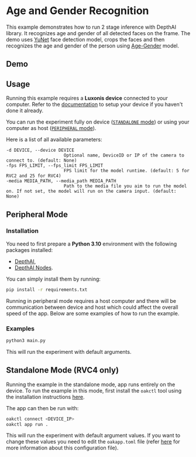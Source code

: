 # Age and Gender Recognition

This example demonstrates how to run 2 stage inference with DepthAI library.
It recognizes age and gender of all detected faces on the frame. The demo uses [YuNet](https://zoo-rvc4.luxonis.com/luxonis/yunet/5d635f3c-45c0-41d2-8800-7ca3681b1915) face detection model, crops the faces and then recognizes the age and gender of the person using [Age-Gender](https://zoo-rvc4.luxonis.com/luxonis/age-gender-recognition/20cb86d9-1a4b-49e8-91ac-30f4c0a69ce1) model.

## Demo

## Usage

Running this example requires a **Luxonis device** connected to your computer. Refer to the [documentation](https://stg.docs.luxonis.com/software/) to setup your device if you haven't done it already.

You can run the experiment fully on device ([`STANDALONE` mode](#standalone-mode-rvc4-only)) or using your computer as host ([`PERIPHERAL` mode](#peripheral-mode)).

Here is a list of all available parameters:

```
-d DEVICE, --device DEVICE
                      Optional name, DeviceID or IP of the camera to connect to. (default: None)
-fps FPS_LIMIT, --fps_limit FPS_LIMIT
                      FPS limit for the model runtime. (default: 5 for RVC2 and 25 for RVC4)
-media MEDIA_PATH, --media_path MEDIA_PATH
                      Path to the media file you aim to run the model on. If not set, the model will run on the camera input. (default: None)
```

## Peripheral Mode

### Installation

You need to first prepare a **Python 3.10** environment with the following packages installed:

- [DepthAI](https://pypi.org/project/depthai/),
- [DepthAI Nodes](https://pypi.org/project/depthai-nodes/).

You can simply install them by running:

```bash
pip install -r requirements.txt
```

Running in peripheral mode requires a host computer and there will be communication between device and host which could affect the overall speed of the app. Below are some examples of how to run the example.

### Examples

```bash
python3 main.py
```

This will run the experiment with default arguments.

## Standalone Mode (RVC4 only)

Running the example in the standalone mode, app runs entirely on the device.
To run the example in this mode, first install the `oakctl` tool using the installation instructions [here](https://stg.docs.luxonis.com/software/oak-apps/oakctl).

The app can then be run with:

```bash
oakctl connect <DEVICE_IP>
oakctl app run .
```

This will run the experiment with default argument values. If you want to change these values you need to edit the `oakapp.toml` file (refer [here](https://stg.docs.luxonis.com/software/oak-apps/configuration/) for more information about this configuration file).
